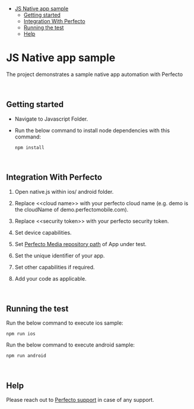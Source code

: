 - [JS Native app sample](#js-native-app-sample)
  - [Getting started](#getting-started)
  - [Integration With Perfecto](#integration-with-perfecto)
  - [Running the test](#running-the-test)
  - [Help](#help)
  

# JS Native app sample
The project demonstrates a sample native app automation with Perfecto

</br>

## Getting started
- Navigate to Javascript Folder. 
- Run the below command to install node dependencies with this command:

      npm install

</br>

## Integration With Perfecto

1. Open native.js within ios/ android folder.
   
2. Replace <\<cloud name>> with your perfecto cloud name (e.g. demo is the cloudName of demo.perfectomobile.com).

3. Replace <\<security token>> with your perfecto security token.

4. Set device capabilities.

5. Set [Perfecto Media repository path](https://developers.perfectomobile.com/display/TT/Upload+a+file+to+the+repository+via+API+using+Postman+or+cURL) of App under test.

6. Set the unique identifier of your app.

7. Set other capabilities if required.
   
8. Add your code as applicable.

</br>

## Running the test


Run the below command to execute ios sample:

    npm run ios

Run the below command to execute android sample:

    npm run android 

</br>

## Help

Please reach out to [Perfecto support](https://support.perfecto.io) in case of any support.